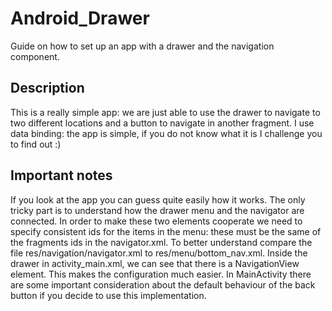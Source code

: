 # Android_Drawer
Guide on how to set up an app with a drawer and the navigation component.
## Description
This is a really simple app: we are just able to use the drawer to navigate to two different locations and a button to navigate in another fragment.
I use data binding: the app is simple, if you do not know what it is I challenge you to find out :)
## Important notes
If you look at the app you can guess quite easily how it works. The only tricky part is to understand how the drawer menu and the navigator are connected.
In order to make these two elements cooperate we need to specify consistent ids for the items in the menu: these must be the same of the fragments ids in the navigator.xml. To better understand compare the file res/navigation/navigator.xml to res/menu/bottom_nav.xml.
Inside the drawer in activity_main.xml, we can see that there is a NavigationView element. This makes the configuration much easier.
In MainActivity there are some important consideration about the default behaviour of the back button if you decide to use this implementation.
